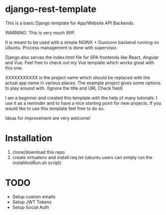 # django-rest-template
This is a basic Django template for App/Website API Backends.

WARNING: This is very much WIP.

It is meant to be used with a simple NGINX + Gunicorn backend running on Ubuntu.
Process management is done with supervisor.

Django also serves the index.html file for SPA frontends like React, Angular and Vue. Feel free to check out my Vue template which works great with this one.

XXXXXXXXXXX is the project name which should be replaced with the actual app name in various places.
The example project gives some options to play around with. (Ignore the title and URL Check field)

I am a beginner and created this template with the help of many tutorials. I use it as a reminder and to have a nice starting point for new projects. If you would like to use this template feel free to do so.

Ideas for improvement are very welcome!

# Installation
1. clone/download this repo
2. create virtualenv and install req.txt (ubuntu users can simply run the installAndRun.sh script)

# TODO
- Setup custom emails
- Setup JWT Tokens
- Setup Social Auth
